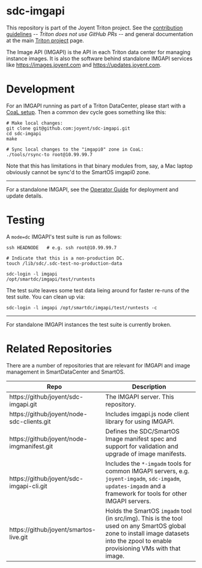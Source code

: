 <!--
    This Source Code Form is subject to the terms of the Mozilla Public
    License, v. 2.0. If a copy of the MPL was not distributed with this
    file, You can obtain one at http://mozilla.org/MPL/2.0/.
-->

<!--
    Copyright 2016 Joyent, Inc.
-->

# sdc-imgapi

This repository is part of the Joyent Triton project. See the [contribution
guidelines](https://github.com/joyent/triton/blob/master/CONTRIBUTING.md) --
*Triton does not use GitHub PRs* -- and general documentation at the main
[Triton project](https://github.com/joyent/triton) page.

The Image API (IMGAPI) is the API in each Triton data center for managing
instance images. It is also the software behind standalone IMGAPI services
like <https://images.joyent.com> and <https://updates.joyent.com>.


# Development

For an IMGAPI running as part of a Triton DataCenter, please start with a
[CoaL setup](https://github.com/joyent/triton#getting-started). Then a common
dev cycle goes something like this:

    # Make local changes:
    git clone git@github.com:joyent/sdc-imgapi.git
    cd sdc-imgapi
    make

    # Sync local changes to the "imgapi0" zone in CoaL:
    ./tools/rsync-to root@10.99.99.7

Note that this has limitations in that binary modules from, say, a Mac
laptop obviously cannot be sync'd to the SmartOS imgapi0 zone.

* * *

For a standalone IMGAPI, see the [Operator Guide](./docs/operator-guide.md)
for deployment and update details.


# Testing

A `mode=dc` IMGAPI's test suite is run as follows:

    ssh HEADNODE   # e.g. ssh root@10.99.99.7

    # Indicate that this is a non-production DC.
    touch /lib/sdc/.sdc-test-no-production-data

    sdc-login -l imgapi
    /opt/smartdc/imgapi/test/runtests

The test suite leaves some test data lieing around for faster re-runs of the
test suite. You can clean up via:

    sdc-login -l imgapi /opt/smartdc/imgapi/test/runtests -c

* * *

For standalone IMGAPI instances the test suite is currently broken.


# Related Repositories

There are a number of repositories that are relevant for IMGAPI and image
management in SmartDataCenter and SmartOS.


| Repo | Description |
| ---- | ----------- |
| https://github/joyent/sdc-imgapi.git | The IMGAPI server. This repository. |
| https://github/joyent/node-sdc-clients.git | Includes imgapi.js node client library for using IMGAPI. |
| https://github/joyent/node-imgmanifest.git | Defines the SDC/SmartOS Image manifest spec and support for validation and upgrade of image manifests. |
| https://github/joyent/sdc-imgapi-cli.git | Includes the `*-imgadm` tools for common IMGAPI servers, e.g. `joyent-imgadm`, `sdc-imgadm`, `updates-imgadm` and a framework for tools for other IMGAPI servers. |
| https://github/joyent/smartos-live.git | Holds the SmartOS `imgadm` tool (in src/img). This is the tool used on any SmartOS global zone to install image datasets into the zpool to enable provisioning VMs with that image. |
